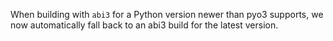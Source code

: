 When building with `abi3` for a Python version newer than pyo3 supports, we now automatically fall back to an abi3 build for the latest version.
